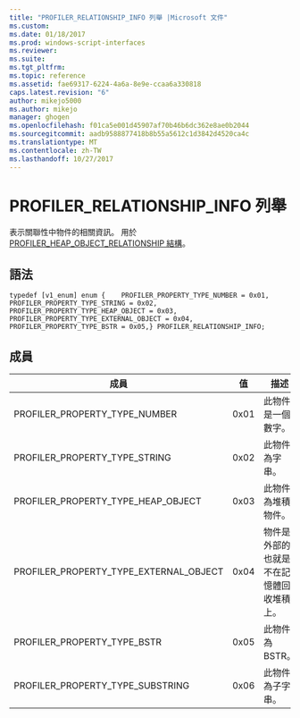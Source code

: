 ```yaml
---
title: "PROFILER_RELATIONSHIP_INFO 列舉 |Microsoft 文件"
ms.custom: 
ms.date: 01/18/2017
ms.prod: windows-script-interfaces
ms.reviewer: 
ms.suite: 
ms.tgt_pltfrm: 
ms.topic: reference
ms.assetid: fae69317-6224-4a6a-8e9e-ccaa6a330818
caps.latest.revision: "6"
author: mikejo5000
ms.author: mikejo
manager: ghogen
ms.openlocfilehash: f01ca5e001d45907af70b46b6dc362e8ae0b2044
ms.sourcegitcommit: aadb9588877418b8b55a5612c1d3842d4520ca4c
ms.translationtype: MT
ms.contentlocale: zh-TW
ms.lasthandoff: 10/27/2017
---
```

# <a name="profilerrelationshipinfo-enumeration"></a>PROFILER_RELATIONSHIP_INFO 列舉
表示關聯性中物件的相關資訊。 用於[PROFILER_HEAP_OBJECT_RELATIONSHIP 結構](../../winscript/reference/profiler-heap-object-relationship-structure.md)。  
  
## <a name="syntax"></a>語法  
  
```  
typedef [v1_enum] enum {    PROFILER_PROPERTY_TYPE_NUMBER = 0x01,    PROFILER_PROPERTY_TYPE_STRING = 0x02,    PROFILER_PROPERTY_TYPE_HEAP_OBJECT = 0x03,    PROFILER_PROPERTY_TYPE_EXTERNAL_OBJECT = 0x04,    PROFILER_PROPERTY_TYPE_BSTR = 0x05,} PROFILER_RELATIONSHIP_INFO;  
```  
  
## <a name="members"></a>成員  
  
|成員|值|描述|  
|------------|-----------|-----------------|  
|PROFILER_PROPERTY_TYPE_NUMBER|0x01|此物件是一個數字。|  
|PROFILER_PROPERTY_TYPE_STRING|0x02|此物件為字串。|  
|PROFILER_PROPERTY_TYPE_HEAP_OBJECT|0x03|此物件為堆積物件。|  
|PROFILER_PROPERTY_TYPE_EXTERNAL_OBJECT|0x04|物件是外部的也就是不在記憶體回收堆積上。|  
|PROFILER_PROPERTY_TYPE_BSTR|0x05|此物件為 BSTR。|  
|PROFILER_PROPERTY_TYPE_SUBSTRING|0x06|此物件為子字串。|